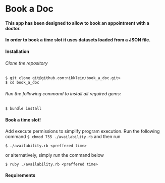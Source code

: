 # Book a Doc

#### This app has been designed to allow to book an appointment with a doctor.		
#### In order to book a time slot it uses datasets loaded from a JSON file.

#### Installation

###### Clone the repository
```
$ git clone git@github.com:nikklein/book_a_doc.git>
$ cd book_a_doc
```
###### Run the following command to install all required gems:
```
$ bundle install
```

#### Book a time slot!

Add execute permissions to simplify program execution. Run the following command ```$ chmod 755 ./availability.rb``` and then run

```
$ ./availability.rb <preffered time>
```

or alternatively, simply run the command below

```
$ ruby ./availability.rb <preffered time>
```

#### Requirements
